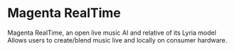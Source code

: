 # Magenta RealTime
Magenta RealTime, an open live music AI and relative of its Lyria model Allows users to create/blend music live and locally on consumer hardware.
